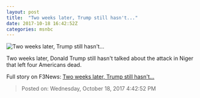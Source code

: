 ```yaml
---
layout: post
title:  "Two weeks later, Trump still hasn't..."
date: 2017-10-18 16:42:52Z
categories: msnbc
---
```


![Two weeks later, Trump still hasn't...](http://www.msnbc.com/sites/msnbc/files/styles/ratio--1_91-1--1200x630/public/afp_ny82z.jpg?itok=eBI8Qhr_)

Two weeks later, Donald Trump still hasn't talked about the attack in Niger that left four Americans dead.


Full story on F3News: [Two weeks later, Trump still hasn't...](http://www.f3nws.com/n/CmJKGB)

> Posted on: Wednesday, October 18, 2017 4:42:52 PM
